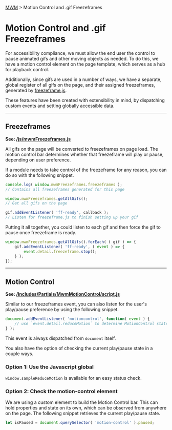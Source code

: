 [MWM](README.md) > Motion Control and .gif Freezeframes

# Motion Control and .gif Freezeframes

For accessibility compliance, we must allow the end user the control to pause animated gifs and other moving objects as needed. To do this, we have a motion control element on the page template, which serves as a hub for playback control.

Additionally, since gifs are used in a number of ways, we have a separate, global register of all gifs on the page, and their assigned freezeframes, generated by [freezeframe.js](https://github.com/ctrl-freaks/freezeframe.js).

These features have been created with extensibility in mind, by dispatching custom events and setting globally accessible data.

---

## Freezeframes

**See: [/js/mwmFreezeframes.js](/js/mwmFreezeframes.js)**

All gifs on the page will be converted to freezeframes on page load. The motion control bar determines whether that freezeframe will play or pause, depending on user preference.

If a module needs to take control of the freezeframe for any reason, you can do so with the following snippet.

```js
console.log( window.mwmFreezeframes.freezeframes );
// Contains all freezeframes generated for this page

window.mwmFreezeframes.getAllGifs();
// Get all gifs on the page

gif.addEventListener( 'ff-ready', callback );
// Listen for freezeframe.js to finish setting up your gif
```

Putting it all together, you could listen to each gif and then force the gif to pause once freezeframe is ready.

```js
window.mwmFreezeframes.getAllGifs().forEach( ( gif ) => {
    gif.addEventListener( 'ff-ready', ( event ) => {
        event.detail.freezeframe.stop();
    } );
});
```

---

## Motion Control

**See: [/Includes/Partials/MwmMotionControl/script.js](/Includes/Partials/MwmMotionControl/script.js)**

Similar to our freezeframes event, you can also listen for the user's play/pause preference by using the following snippet.

```js
document.addEventListener( 'motioncontrol', function( event ) {
    // use `event.detail.reduceMotion` to determine MotionControl state
} );
```

This event is always dispatched from `document` itself.

You also have the option of checking the current play/pause state in a couple ways.

### Option 1: Use the Javascript global

`window.sampleReduceMotion` is available for an easy status check.

### Option 2: Check the motion-control element

We are using a custom element to build the Motion Control bar. This can hold properties and state on its own, which can be observed from anywhere on the page. The following snippet retrieves the current play/pause state.

```js
let isPaused = document.querySelector( 'motion-control' ).paused;
```
